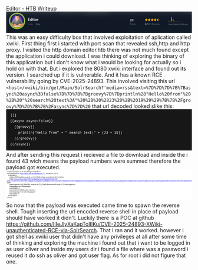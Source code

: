 Editor - HTB Writeup
![top](images/editor/editor-head.png)
This was an easy difficulty box that involved exploitation of aplication called xwiki. 
First thing first i started with port scan that revealed ssh,http and http proxy.
I visited the http domain editor.htb there was not much found except the application i could download. 
I was thinking of exploring the binary of this application but i don't know what i would be looking for actually so i hold on with that.
But i explored the 8080 xwiki interface and found out its version.
I searched up if it is vulnerable. And it has a known RCE vulnerability going by CVE-2025-24893.
This involved visiting this url `<host>/xwiki/bin/get/Main/SolrSearch?'media=rss&text=%7D%7D%7D%7B%7Basync%20async%3Dfalse%7D%7D%7B%7Bgroovy%7D%7Dprintln%28"Hello%20from"%20%2B%20"%20search%20text%3A"%20%2B%20%2823%20%2B%2019%29%29%7B%7B%2Fgroovy%7D%7D%7B%7B%2Fasync%7D%7D%20`
that url decoded looked slike this:
![payload](images/editor/editor-payload.png)
And after sending this request i recieved a file to download and inside the i found 43 wich means the payload numbers were summed therefore the payload got executed.
![res](images/editor/editor-result.png)
So now that the payload was executed came time to spawn the reverse shell.
Tough inserting the url encoded reverse shell in place of payload should have worked it didn't.
Luckily there is a POC at github https://github.com/IIIeJlyXaKapToIIIKu/CVE-2025-24893-XWiki-unauthenticated-RCE-via-SolrSearch.
That i ran and it worked.
however i got shell as xwiki user that didn't have any privileges at all after some time of thinking and exploring the machine i found out that i want to be logged in as user oliver and inside my users dir i found a file where was a password i reused it do ssh as oliver and got user flag.
As for root i did not figure that one.
